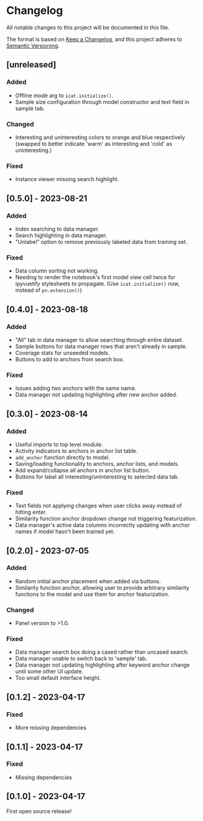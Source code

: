 # Changelog
All notable changes to this project will be documented in this file.

The format is based on [Keep a Changelog](https://keepachangelog.com/en/1.0.0/),
and this project adheres to [Semantic Versioning](https://semver.org/spec/v2.0.0.html).

## [unreleased]

### Added
* Offline mode arg to ``icat.initialize()``.
* Sample size configuration through model constructor and text field in sample tab.

### Changed
* Interesting and uninteresting colors to orange and blue respectively (swapped to better indicate
    'warm' as interesting and 'cold' as uninteresting.)

### Fixed
* Instance viewer missing search highlight.



## [0.5.0] - 2023-08-21

### Added
* Index searching to data manager.
* Search highlighting in data manager.
* "Unlabel" option to remove previously labeled data from training set.

### Fixed
* Data column sorting not working.
* Needing to render the notebook's first model view cell twice for ipyvuetify
    stylesheets to propagate. (Use `icat.initialize()` now, instead of
    `pn.extension()`)




## [0.4.0] - 2023-08-18

### Added
* "All" tab in data manager to allow searching through entire dataset.
* Sample buttons for data manager rows that aren't already in sample.
* Coverage stats for unseeded models.
* Buttons to add to anchors from search box.

### Fixed
* Issues adding two anchors with the same name.
* Data manager not updating highlighting after new anchor added.




## [0.3.0] - 2023-08-14

### Added
* Useful imports to top level module.
* Activity indicators to anchors in anchor list table.
* `add_anchor` function directly to model.
* Saving/loading functionality to anchors, anchor lists, and models.
* Add expand/collapse all anchors in anchor list button.
* Buttons for label all interesting/uninteresting to selected data tab.

### Fixed
* Text fields not applying changes when user clicks away instead of hitting enter.
* Similarity function anchor dropdown change not triggering featurization.
* Data manager's active data columns incorrectly updating with anchor names if model
    hasn't been trained yet.




## [0.2.0] - 2023-07-05

### Added
* Random initial anchor placement when added via buttons.
* Similarity function anchor, allowing user to provide arbitrary
    similarity functions to the model and use them for anchor featurization.

### Changed
* Panel version to >1.0.

### Fixed
* Data manager search box doing a cased rather than uncased search.
* Data manager unable to switch back to 'sample' tab.
* Data manager not updating highlighting after keyword anchor change
    until some other UI update.
* Too small default interface height.




## [0.1.2] - 2023-04-17

### Fixed
* More missing dependencies




## [0.1.1] - 2023-04-17

### Fixed
* Missing dependencies




## [0.1.0] - 2023-04-17

First open source release!
